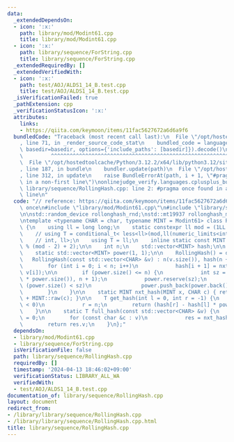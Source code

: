 ```yaml
---
data:
  _extendedDependsOn:
  - icon: ':x:'
    path: library/mod/Modint61.cpp
    title: library/mod/Modint61.cpp
  - icon: ':x:'
    path: library/sequence/ForString.cpp
    title: library/sequence/ForString.cpp
  _extendedRequiredBy: []
  _extendedVerifiedWith:
  - icon: ':x:'
    path: test/AOJ/ALDS1_14_B.test.cpp
    title: test/AOJ/ALDS1_14_B.test.cpp
  _isVerificationFailed: true
  _pathExtension: cpp
  _verificationStatusIcon: ':x:'
  attributes:
    links:
    - https://qiita.com/keymoon/items/11fac5627672a6d6a9f6
  bundledCode: "Traceback (most recent call last):\n  File \"/opt/hostedtoolcache/Python/3.12.2/x64/lib/python3.12/site-packages/onlinejudge_verify/documentation/build.py\"\
    , line 71, in _render_source_code_stat\n    bundled_code = language.bundle(stat.path,\
    \ basedir=basedir, options={'include_paths': [basedir]}).decode()\n          \
    \         ^^^^^^^^^^^^^^^^^^^^^^^^^^^^^^^^^^^^^^^^^^^^^^^^^^^^^^^^^^^^^^^^^^^^^^^^^^^^^^^^^\n\
    \  File \"/opt/hostedtoolcache/Python/3.12.2/x64/lib/python3.12/site-packages/onlinejudge_verify/languages/cplusplus.py\"\
    , line 187, in bundle\n    bundler.update(path)\n  File \"/opt/hostedtoolcache/Python/3.12.2/x64/lib/python3.12/site-packages/onlinejudge_verify/languages/cplusplus_bundle.py\"\
    , line 312, in update\n    raise BundleErrorAt(path, i + 1, \"#pragma once found\
    \ in a non-first line\")\nonlinejudge_verify.languages.cplusplus_bundle.BundleErrorAt:\
    \ library/sequence/RollingHash.cpp: line 2: #pragma once found in a non-first\
    \ line\n"
  code: "// reference: https://qiita.com/keymoon/items/11fac5627672a6d6a9f6\n#pragma\
    \ once\n#include \"library/mod/Modint61.cpp\"\n#include \"library/sequence/ForString.cpp\"\
    \n\nstd::random_device rollonghash_rnd;\nstd::mt19937 rollonghash_mt(rollonghash_rnd());\n\
    \ntemplate <typename CHAR = char, typename MINT = Modint61> class RollingHash\
    \ {\n    using ll = long long;\n    static constexpr ll mod = (1LL << 61) - 1;\n\
    \    // using T = conditional_t< less<ll>(mod,ll(numeric_limits<int>::max())),\n\
    \    // int, ll>;\n    using T = ll;\n    inline static const MINT base = MINT::raw(rollonghash_mt()\
    \ % (mod - 2) + 2);\n\n    int n;\n    std::vector<MINT> hash;\n\n  public:\n\
    \    static std::vector<MINT> power(1, 1);\n\n    RollingHash() = default;\n \
    \   RollingHash(const std::vector<CHAR> &v) : n(v.size()), hash(n + 1, 0) {\n\
    \        for (int i = 0; i < n; i++)\n            hash[i + 1] = nxt_hash(hash[i],\
    \ v[i]);\n\n        if (power.size() <= n) {\n            int sz = std::max(int(2\
    \ * power.size()), n + 1);\n            power.reserve(sz);\n            while\
    \ (power.size() < sz)\n                power.push_back(power.back() * base);\n\
    \        }\n    }\n\n    static MINT nxt_hash(MINT x, CHAR c) { return (x * base)\
    \ + MINT::raw(c); }\n\n    T get_hash(int l = 0, int r = -1) {\n        if (r\
    \ < 0)\n            r = n;\n        return (hash[r] - hash[l] * power[r - l]).v;\n\
    \    }\n\n    static T full_hash(const std::vector<CHAR> &v) {\n        MINT res\
    \ = 0;\n        for (const char &c : v)\n            res = nxt_hash(res, c);\n\
    \        return res.v;\n    }\n};"
  dependsOn:
  - library/mod/Modint61.cpp
  - library/sequence/ForString.cpp
  isVerificationFile: false
  path: library/sequence/RollingHash.cpp
  requiredBy: []
  timestamp: '2024-04-13 18:46:02+09:00'
  verificationStatus: LIBRARY_ALL_WA
  verifiedWith:
  - test/AOJ/ALDS1_14_B.test.cpp
documentation_of: library/sequence/RollingHash.cpp
layout: document
redirect_from:
- /library/library/sequence/RollingHash.cpp
- /library/library/sequence/RollingHash.cpp.html
title: library/sequence/RollingHash.cpp
---
```

